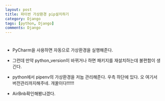 ```yaml
---
layout: post
title: 파이썬 가상환경 pip설치하기
category: Django
tags: [python, Django]
comments: Django
---
```


# 

- PyCharm을 사용하면 자동으로 가상환경을 실행해준다.

- 그런데 만약 python_version이 바뀌거나 하면 패키지를 재설치하는데 불편함이 생긴다.

- python에서 pipenv의 가상환경을 저눕 관리해준다. 우측 하단에 있다. 오 여기서 버전관리까지해주네. 개꿀이다!!!!!!

- AirBnb확인해봥냐겠다.